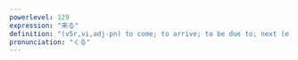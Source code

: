 ```yaml
---
powerlevel: 129
expression: "来る"
definition: "(v5r,vi,adj-pn) to come; to arrive; to be due to; next (e.g. \"next April\"); forthcoming; coming; (P)"
pronunciation: "くる"
---
```

